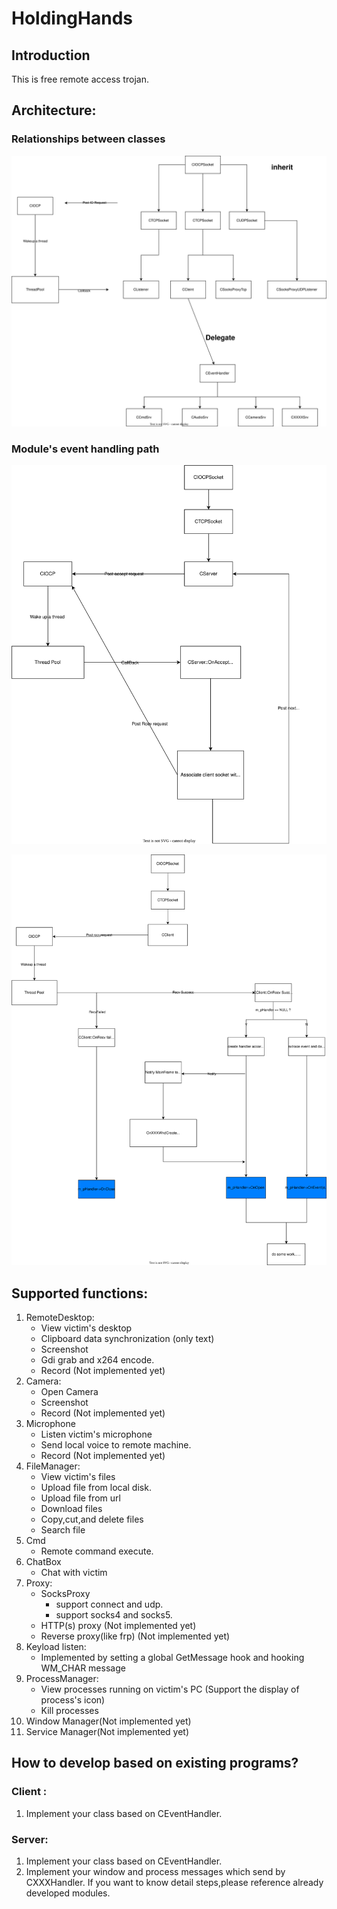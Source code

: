 # HoldingHands

## Introduction

This is free remote access trojan.

## Architecture:

### Relationships between classes

![Untitled](assets/Untitled.svg)

### Module's event handling path

![Untitled](assets/Untitled%201.svg)

![Untitled](assets/Untitled%202.svg)

## Supported functions:

1. RemoteDesktop:
    - View victim's desktop
    - Clipboard data synchronization (only text)
    - Screenshot
    - Gdi grab and x264 encode.
    - Record (Not implemented yet)
2. Camera:
    - Open Camera
    - Screenshot
    - Record (Not implemented yet)
3. Microphone
    - Listen victim's microphone
    - Send local voice to remote machine.
    - Record (Not implemented yet)
4. FileManager:
    - View victim's files
    - Upload file from local disk.
    - Upload file from url
    - Download files
    - Copy,cut,and delete files
    - Search file
5. Cmd
    - Remote command execute.
6. ChatBox
    - Chat with victim
7. Proxy:
    - SocksProxy
        - support connect and udp.
        - support socks4 and socks5.
    - HTTP(s) proxy (Not implemented yet)
    - Reverse proxy(like frp) (Not implemented yet)
8. Keyload listen:
    - Implemented by setting a global GetMessage hook and hooking WM_CHAR message
9. ProcessManager:
    - View processes running on victim's PC (Support the display of process's icon)
    - Kill processes
10. Window Manager(Not implemented yet)
11. Service Manager(Not implemented yet)

## How to develop based on existing programs?

### Client :

1. Implement your class based on CEventHandler.

### Server:

1. Implement your class based on CEventHandler.
2. Implement your window and process messages which send by CXXXHandler. If you want to know detail steps,please reference already developed modules.